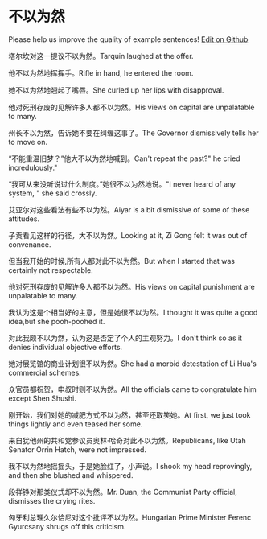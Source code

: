 # 不以为然

Please help us improve the quality of example sentences! [Edit on Github](https://github.com/jiyushe/jiyu-example-sentence-source/blob/main/chinese/buyiweiran.md)

<p><span class="chinese">塔尔坎对这一提议不以为然。</span><span class="english">Tarquin laughed at the offer.</span></p>

<p><span class="chinese">他不以为然地挥挥手。</span><span class="english">Rifle in hand, he entered the room.</span></p>

<p><span class="chinese">她不以为然地翘起了嘴唇。</span><span class="english">She curled up her lips with disapproval.</span></p>

<p><span class="chinese">他对死刑存废的见解许多人都不以为然。</span><span class="english">His views on capital are unpalatable to many.</span></p>

<p><span class="chinese">州长不以为然，告诉她不要在纠缠这事了。</span><span class="english">The Governor dismissively tells her to move on.</span></p>

<p><span class="chinese">“不能重温旧梦？”他大不以为然地喊到。</span><span class="english">Can't repeat the past?" he cried incredulously."</span></p>

<p><span class="chinese">“我可从来没听说过什么制度。”她很不以为然地说。</span><span class="english">"I never heard of any system, " she said crossly.</span></p>

<p><span class="chinese">艾亚尔对这些看法有些不以为然。</span><span class="english">Aiyar is a bit dismissive of some of these attitudes.</span></p>

<p><span class="chinese">子贡看见这样的行径，大不以为然。</span><span class="english">Looking at it, Zi Gong felt it was out of convenance.</span></p>

<p><span class="chinese">但当我开始的时候,所有人都对此不以为然。</span><span class="english">But when I started that was certainly not respectable.</span></p>

<p><span class="chinese">他对死刑存废的见解许多人都不以为然。</span><span class="english">His views on capital punishment are unpalatable to many.</span></p>

<p><span class="chinese">我认为这是个相当好的主意，但是她很不以为然。</span><span class="english">I thought it was quite a good idea,but she pooh-poohed it.</span></p>

<p><span class="chinese">对此我颇不以为然，认为这是否定了个人的主观努力。</span><span class="english">I don't think so as it denies individual objective efforts.</span></p>

<p><span class="chinese">她对展览馆的商业计划很不以为然。</span><span class="english">She had a morbid detestation of Li Hua's commercial schemes.</span></p>

<p><span class="chinese">众官员都祝贺，申叔时则不以为然。</span><span class="english">All the officials came to congratulate him except Shen Shushi.</span></p>

<p><span class="chinese">刚开始，我们对她的减肥方式不以为然，甚至还取笑她。</span><span class="english">At first, we just took things lightly and even teased her some.</span></p>

<p><span class="chinese">来自犹他州的共和党参议员奥林·哈奇对此不以为然。</span><span class="english">Republicans, like Utah Senator Orrin Hatch, were not impressed.</span></p>

<p><span class="chinese">我不以为然地摇摇头，于是她脸红了，小声说。</span><span class="english">I shook my head reprovingly, and then she blushed and whispered.</span></p>

<p><span class="chinese">段祥铮对那类仪式却不以为然。</span><span class="english">Mr. Duan, the Communist Party official, dismisses the crying rites.</span></p>

<p><span class="chinese">匈牙利总理久尔恰尼对这个批评不以为然。</span><span class="english">Hungarian Prime Minister Ferenc Gyurcsany shrugs off this criticism.</span></p>

